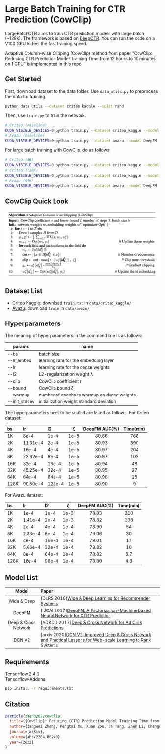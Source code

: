 # Large Batch Training for CTR Prediction (CowClip)

LargeBatchCTR aims to train CTR prediction models with large batch (~128k). The framework is based on [DeepCTR](https://github.com/shenweichen/DeepCTR). You can run the code on a V100 GPU to feel the fast training speed.

Adaptive Column-wise Clipping (CowClip) method from paper "CowClip: Reducing CTR Prediction Model Training
Time from 12 hours to 10 minutes on 1 GPU" is implemented in this repo.

## Get Started

First, download dataset to the data folder. Use `data_utils.py` to preprocess the data for training.

```sh
python data_utils --dataset criteo_kaggle --split rand
```

Then, use `train.py` to train the network.

```sh
# Criteo (baseline)
CUDA_VISIBLE_DEVICES=0 python train.py --dataset criteo_kaggle --model DeepFM
# Avazu (baseline)
CUDA_VISIBLE_DEVICES=0 python train.py --dataset avazu --model DeepFM
```

For large batch training with CowClip, do as follows:

```sh
# Criteo (8K)
CUDA_VISIBLE_DEVICES=0 python train.py --dataset criteo_kaggle --model DeepFM --lr_embed 1e-4 --warmup 1 --init_stddev 1e-2 --clip 1 --bound 1e-5 --bs 8192 --l2 8e-05 --lr 22.6274e-4
# Criteo (128K)
CUDA_VISIBLE_DEVICES=0 python train.py --dataset criteo_kaggle --model DeepFM --lr_embed 1e-4 --warmup 1 --init_stddev 1e-2 --clip 1 --bound 1e-5 --bs 131072 --l2 128e-05 --lr 90.5096e-4
# Avazu (64K)
CUDA_VISIBLE_DEVICES=0 python train.py --dataset avazu --model DeepFM --lr_embed 1e-4 --warmup 1 --init_stddev 1e-2 --clip 1 --bound 1e-4 --bs 65536 --l2 64e-05 --lr 8e-4
```

## CowClip Quick Look

![CowClip Algorithm Quick Look](./assets/cowclip.png)

## Dataset List

- [Criteo Kaggle](https://labs.criteo.com/2014/02/kaggle-display-advertising-challenge-dataset): download `train.txt` in `data/criteo_kaggle/`
- [Avazu](https://www.kaggle.com/c/avazu-ctr-prediction): download `train` in `data/avazu/`

## Hyperparameters

The meaning of hyperparameters in the command line is as follows:

| params        | name                                        |
| ------------- | ------------------------------------------- |
| --bs          | batch size                                  |
| --lr_embed    | learning rate for the embedding layer       |
| --lr          | learning rate for the dense weights         |
| --l2          | L2-regularization weight λ                  |
| --clip        | CowClip coefficient r                       |
| --bound       | CowClip bound ζ                             |
| --warmup      | number of epochs to warmup on dense weights |
| --init_stddev | initialization weight standard deviation    |

The hyperparameters neet to be scaled are listed as follows. For Criteo dataset:

| bs   | lr       | l2     |   ζ   | DeepFM AUC(%) | Time(min) |
| :--- | :------- | :----- | :---: | :-----------: | :-------: |
| 1K   | 8e-4     | 1e-4   | 1e-5  |     80.86     |    768    |
| 2K   | 11.31e-4 | 2e-4   | 1e-5  |     80.93     |    390    |
| 4K   | 16e-4    | 4e-4   | 1e-5  |     80.97     |    204    |
| 8K   | 22.62e-4 | 8e-4   | 1e-5  |     80.97     |    102    |
| 16K  | 32e-4    | 16e-4  | 1e-5  |     80.94     |    48     |
| 32K  | 45.25e-4 | 32e-4  | 1e-5  |     80.95     |    27     |
| 64K  | 64e-4    | 64e-4  | 1e-5  |     80.96     |    15     |
| 128K | 90.50e-4 | 128e-4 | 1e-5  |     80.90     |     9     |

For Avazu dataset:

| bs   | lr      | l2    |   ζ   | DeepFM AUC(%) | Time(min) |
| :--- | :------ | :---- | :---: | :-----------: | :-------: |
| 1K   | 1e-4    | 1e-4  | 1e-3  |     78.83     |    210    |
| 2K   | 1.41e-4 | 2e-4  | 1e-3  |     78.82     |    108    |
| 4K   | 2e-4    | 4e-4  | 1e-4  |     78.90     |    54     |
| 8K   | 2.83e-4 | 8e-4  | 1e-4  |     79.06     |    30     |
| 16K  | 4e-4    | 16e-4 | 1e-4  |     79.01     |    17     |
| 32K  | 5.66e-4 | 32e-4 | 1e-4  |     78.82     |    10     |
| 64K  | 8e-4    | 64e-4 | 1e-4  |     78.82     |    6.7    |
| 128K | 16e-4   | 96e-4 | 1e-4  |     78.80     |    4.8    |

## Model List

|        Model         | Paper                                                                                                                                              |
| :------------------: | :------------------------------------------------------------------------------------------------------------------------------------------------- |
|     Wide & Deep      | [DLRS 2016][Wide & Deep Learning for Recommender Systems](https://arxiv.org/pdf/1606.07792.pdf)                                                    |
|        DeepFM        | [IJCAI 2017][DeepFM: A Factorization-Machine based Neural Network for CTR Prediction](http://www.ijcai.org/proceedings/2017/0239.pdf)              |
| Deep & Cross Network | [ADKDD 2017][Deep & Cross Network for Ad Click Predictions](https://arxiv.org/abs/1708.05123)                                                      |
|        DCN V2        | [arxiv 2020][DCN V2: Improved Deep & Cross Network and Practical Lessons for Web-scale Learning to Rank Systems](https://arxiv.org/abs/2008.13535) |

## Requirements

Tensorflow 2.4.0  
Tensorflow-Addons

```sh
pip install -r requirements.txt
```

## Citation

```bibtex
@article{zheng2022cowclip,
  title={{CowClip}: Reducing {CTR} Prediction Model Training Time from 12 hours to 10 minutes on 1 {GPU}},
  author={Zangwei Zheng, Pengtai Xu, Xuan Zou, Da Tang, Zhen Li, Chenguang Xi, Peng Wu, Leqi Zou, Yijie Zhu, Ming Chen, Xiangzhuo Ding, Fuzhao Xue, Ziheng Qing, Youlong Cheng, Yang You},
  journal={arXiv},
  volume={abs/2204.06240},
  year={2022}
}
```
